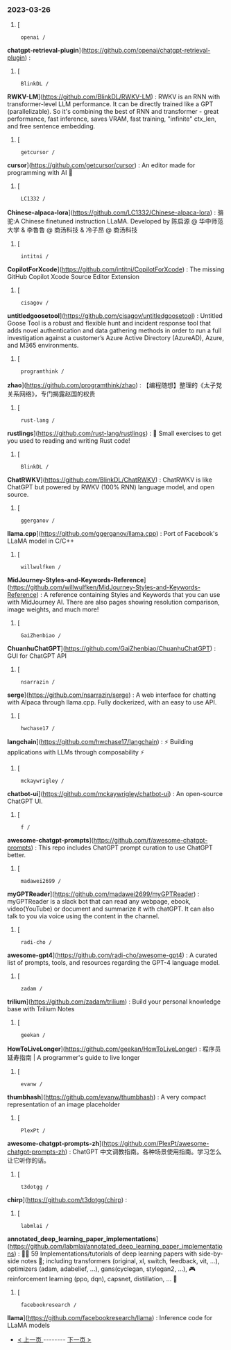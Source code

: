 ### 2023-03-26 
1. [
    

        openai /
**chatgpt-retrieval-plugin**](https://github.com/openai/chatgpt-retrieval-plugin) : 
1. [
    

        BlinkDL /
**RWKV-LM**](https://github.com/BlinkDL/RWKV-LM) : RWKV is an RNN with transformer-level LLM performance. It can be directly trained like a GPT (parallelizable). So it's combining the best of RNN and transformer - great performance, fast inference, saves VRAM, fast training, "infinite" ctx_len, and free sentence embedding.
1. [
    

        getcursor /
**cursor**](https://github.com/getcursor/cursor) : An editor made for programming with AI 🤖
1. [
    

        LC1332 /
**Chinese-alpaca-lora**](https://github.com/LC1332/Chinese-alpaca-lora) : 骆驼:A Chinese finetuned instruction LLaMA. Developed by 陈启源 @ 华中师范大学 & 李鲁鲁 @ 商汤科技 & 冷子昂 @ 商汤科技
1. [
    

        intitni /
**CopilotForXcode**](https://github.com/intitni/CopilotForXcode) : The missing GitHub Copilot Xcode Source Editor Extension
1. [
    

        cisagov /
**untitledgoosetool**](https://github.com/cisagov/untitledgoosetool) : Untitled Goose Tool is a robust and flexible hunt and incident response tool that adds novel authentication and data gathering methods in order to run a full investigation against a customer’s Azure Active Directory (AzureAD), Azure, and M365 environments.
1. [
    

        programthink /
**zhao**](https://github.com/programthink/zhao) : 【编程随想】整理的《太子党关系网络》，专门揭露赵国的权贵
1. [
    

        rust-lang /
**rustlings**](https://github.com/rust-lang/rustlings) : 🦀 Small exercises to get you used to reading and writing Rust code!
1. [
    

        BlinkDL /
**ChatRWKV**](https://github.com/BlinkDL/ChatRWKV) : ChatRWKV is like ChatGPT but powered by RWKV (100% RNN) language model, and open source.
1. [
    

        ggerganov /
**llama.cpp**](https://github.com/ggerganov/llama.cpp) : Port of Facebook's LLaMA model in C/C++
1. [
    

        willwulfken /
**MidJourney-Styles-and-Keywords-Reference**](https://github.com/willwulfken/MidJourney-Styles-and-Keywords-Reference) : A reference containing Styles and Keywords that you can use with MidJourney AI. There are also pages showing resolution comparison, image weights, and much more!
1. [
    

        GaiZhenbiao /
**ChuanhuChatGPT**](https://github.com/GaiZhenbiao/ChuanhuChatGPT) : GUI for ChatGPT API
1. [
    

        nsarrazin /
**serge**](https://github.com/nsarrazin/serge) : A web interface for chatting with Alpaca through llama.cpp. Fully dockerized, with an easy to use API.
1. [
    

        hwchase17 /
**langchain**](https://github.com/hwchase17/langchain) : ⚡ Building applications with LLMs through composability ⚡
1. [
    

        mckaywrigley /
**chatbot-ui**](https://github.com/mckaywrigley/chatbot-ui) : An open-source ChatGPT UI.
1. [
    

        f /
**awesome-chatgpt-prompts**](https://github.com/f/awesome-chatgpt-prompts) : This repo includes ChatGPT prompt curation to use ChatGPT better.
1. [
    

        madawei2699 /
**myGPTReader**](https://github.com/madawei2699/myGPTReader) : myGPTReader is a slack bot that can read any webpage, ebook, video(YouTube) or document and summarize it with chatGPT. It can also talk to you via voice using the content in the channel.
1. [
    

        radi-cho /
**awesome-gpt4**](https://github.com/radi-cho/awesome-gpt4) : A curated list of prompts, tools, and resources regarding the GPT-4 language model.
1. [
    

        zadam /
**trilium**](https://github.com/zadam/trilium) : Build your personal knowledge base with Trilium Notes
1. [
    

        geekan /
**HowToLiveLonger**](https://github.com/geekan/HowToLiveLonger) : 程序员延寿指南 | A programmer's guide to live longer
1. [
    

        evanw /
**thumbhash**](https://github.com/evanw/thumbhash) : A very compact representation of an image placeholder
1. [
    

        PlexPt /
**awesome-chatgpt-prompts-zh**](https://github.com/PlexPt/awesome-chatgpt-prompts-zh) : ChatGPT 中文调教指南。各种场景使用指南。学习怎么让它听你的话。
1. [
    

        t3dotgg /
**chirp**](https://github.com/t3dotgg/chirp) : 
1. [
    

        labmlai /
**annotated_deep_learning_paper_implementations**](https://github.com/labmlai/annotated_deep_learning_paper_implementations) : 🧑‍🏫 59 Implementations/tutorials of deep learning papers with side-by-side notes 📝; including transformers (original, xl, switch, feedback, vit, ...), optimizers (adam, adabelief, ...), gans(cyclegan, stylegan2, ...), 🎮 reinforcement learning (ppo, dqn), capsnet, distillation, ... 🧠
1. [
    

        facebookresearch /
**llama**](https://github.com/facebookresearch/llama) : Inference code for LLaMA models 

- [ < 上一页 ](https://github.com/able8/github-trending-daily-record/blob/master/2023-03-25.md) -------- [ 下一页 > ](https://github.com/able8/github-trending-daily-record/blob/master/2023-03-27.md)